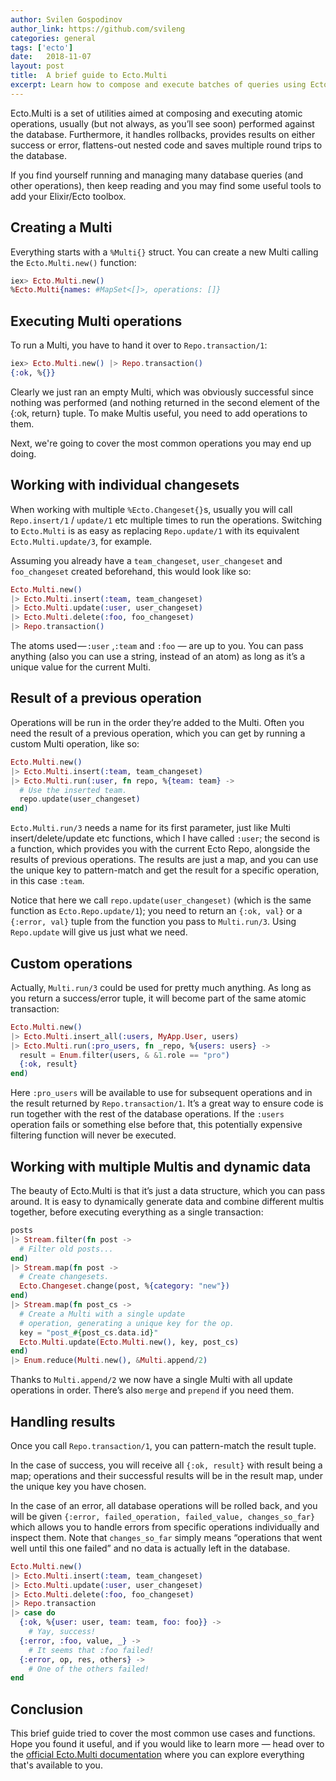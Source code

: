 ```yaml
---
author: Svilen Gospodinov
author_link: https://github.com/svileng
categories: general
tags: ['ecto']
date:   2018-11-07
layout: post
title:  A brief guide to Ecto.Multi
excerpt: Learn how to compose and execute batches of queries using Ecto.Multi.
---
```


Ecto.Multi is a set of utilities aimed at composing and executing atomic operations, usually (but not always, as you’ll see soon) performed against the database. Furthermore, it handles rollbacks, provides results on either success or error, flattens-out nested code and saves multiple round trips to the database.

If you find yourself running and managing many database queries (and other operations), then keep reading and you may find some useful tools to add your Elixir/Ecto toolbox.

## Creating a Multi
Everything starts with a `%Multi{}` struct. You can create a new Multi calling the `Ecto.Multi.new()` function:


```elixir
iex> Ecto.Multi.new()
%Ecto.Multi{names: #MapSet<[]>, operations: []}
```

## Executing Multi operations
To run a Multi, you have to hand it over to `Repo.transaction/1`:

```elixir
iex> Ecto.Multi.new() |> Repo.transaction()
{:ok, %{}}
```
Clearly we just ran an empty Multi, which was obviously successful since nothing was performed (and nothing returned in the second element of the {:ok, return} tuple. To make Multis useful, you need to add operations to them.

Next, we're going to cover the most common operations you may end up doing.

## Working with individual changesets
When working with multiple `%Ecto.Changeset{}`s, usually you will call `Repo.insert/1` / `update/1` etc multiple times to run the operations. Switching to `Ecto.Multi` is as easy as replacing `Repo.update/1` with its equivalent `Ecto.Multi.update/3`, for example.

Assuming you already have a `team_changeset`, `user_changeset` and `foo_changeset` created beforehand, this would look like so:

```elixir
Ecto.Multi.new()
|> Ecto.Multi.insert(:team, team_changeset)
|> Ecto.Multi.update(:user, user_changeset)
|> Ecto.Multi.delete(:foo, foo_changeset)
|> Repo.transaction()
```
The atoms used — `:user` ,`:team` and `:foo` — are up to you. You can pass anything (also you can use a string, instead of an atom) as long as it’s a unique value for the current Multi.

## Result of a previous operation
Operations will be run in the order they’re added to the Multi. Often you need the result of a previous operation, which you can get by running a custom Multi operation, like so:

```elixir
Ecto.Multi.new()
|> Ecto.Multi.insert(:team, team_changeset)
|> Ecto.Multi.run(:user, fn repo, %{team: team} ->
  # Use the inserted team.
  repo.update(user_changeset)
end)
```
`Ecto.Multi.run/3` needs a name for its first parameter, just like Multi insert/delete/update etc functions, which I have called `:user`; the second is a function, which provides you with the current Ecto Repo, alongside the results of previous operations. The results are just a map, and you can use the unique key to pattern-match and get the result for a specific operation, in this case `:team`.

Notice that here we call `repo.update(user_changeset)` (which is the same function as `Ecto.Repo.update/1`); you need to return an `{:ok, val}` or a `{:error, val}` tuple from the function you pass to `Multi.run/3`. Using `Repo.update` will give us just what we need.

## Custom operations
Actually, `Multi.run/3` could be used for pretty much anything. As long as you return a success/error tuple, it will become part of the same atomic transaction:

```elixir
Ecto.Multi.new()
|> Ecto.Multi.insert_all(:users, MyApp.User, users)
|> Ecto.Multi.run(:pro_users, fn _repo, %{users: users} ->
  result = Enum.filter(users, & &1.role == "pro")
  {:ok, result}
end)
```
Here `:pro_users` will be available to use for subsequent operations and in the result returned by `Repo.transaction/1`. It’s a great way to ensure code is run together with the rest of the database operations. If the `:users` operation fails or something else before that, this potentially expensive filtering function will never be executed.

## Working with multiple Multis and dynamic data
The beauty of Ecto.Multi is that it’s just a data structure, which you can pass around. It is easy to dynamically generate data and combine different multis together, before executing everything as a single transaction:

```elixir
posts
|> Stream.filter(fn post ->
  # Filter old posts...
end)
|> Stream.map(fn post ->
  # Create changesets.
  Ecto.Changeset.change(post, %{category: "new"})
end)
|> Stream.map(fn post_cs ->
  # Create a Multi with a single update
  # operation, generating a unique key for the op.
  key = "post_#{post_cs.data.id}"
  Ecto.Multi.update(Ecto.Multi.new(), key, post_cs)
end)
|> Enum.reduce(Multi.new(), &Multi.append/2)
```

Thanks to `Multi.append/2` we now have a single Multi with all update operations in order. There’s also `merge` and `prepend` if you need them.

## Handling results
Once you call `Repo.transaction/1`, you can pattern-match the result tuple.

In the case of success, you will receive all `{:ok, result}` with result being a map; operations and their successful results will be in the result map, under the unique key you have chosen.

In the case of an error, all database operations will be rolled back, and you will be given `{:error, failed_operation, failed_value, changes_so_far}` which allows you to handle errors from specific operations individually and inspect them. Note that `changes_so_far` simply means “operations that went well until this one failed” and no data is actually left in the database.

```elixir
Ecto.Multi.new()
|> Ecto.Multi.insert(:team, team_changeset)
|> Ecto.Multi.update(:user, user_changeset)
|> Ecto.Multi.delete(:foo, foo_changeset)
|> Repo.transaction
|> case do
  {:ok, %{user: user, team: team, foo: foo}} ->
    # Yay, success!
  {:error, :foo, value, _} ->
    # It seems that :foo failed!
  {:error, op, res, others} ->
    # One of the others failed!
end
```

## Conclusion
This brief guide tried to cover the most common use cases and functions. Hope you found it useful,
and if you would like to learn more — head over to the [official Ecto.Multi documentation](https://hexdocs.pm/ecto/Ecto.Multi.html) where you can explore everything that's available to you.
